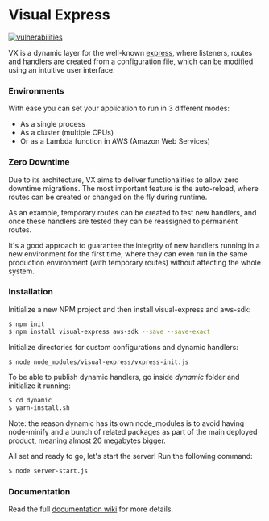 # Visual Express

[![vulnerabilities](https://snyk.io/test/npm/visual-express/badge.svg)](https://snyk.io/test/npm/visual-express)

VX is a dynamic layer for the well-known [express](https://www.npmjs.com/package/express), where listeners, routes and handlers are created from a configuration file, which can be modified using an intuitive user interface.

### Environments

With ease you can set your application to run in 3 different modes:
- As a single process
- As a cluster (multiple CPUs)
- Or as a Lambda function in AWS (Amazon Web Services)

### Zero Downtime

Due to its architecture, VX aims to deliver functionalities to allow zero downtime migrations.
The most important feature is the auto-reload, where routes can be created or changed on the fly during runtime.

As an example, temporary routes can be created to test new handlers, and once these handlers are tested they can be reassigned to permanent routes.

It's a good approach to guarantee the integrity of new handlers running in a new environment for the first time, where they can even run in the same production environment (with temporary routes) without affecting the whole system.

### Installation

Initialize a new NPM project and then install visual-express and aws-sdk:

```sh
$ npm init
$ npm install visual-express aws-sdk --save --save-exact
```

Initialize directories for custom configurations and dynamic handlers:

```sh
$ node node_modules/visual-express/vxpress-init.js
```

To be able to publish dynamic handlers, go inside *dynamic* folder and initialize it running:

```sh
$ cd dynamic
$ yarn-install.sh
```

Note: the reason dynamic has its own node_modules is to avoid having node-minify and a bunch of related packages as part of the main deployed product, meaning almost 20 megabytes bigger.


All set and ready to go, let's start the server!
Run the following command:

```sh
$ node server-start.js
```

### Documentation

Read the full [documentation wiki](https://github.com/fpenno/visual-express/wiki) for more details.
